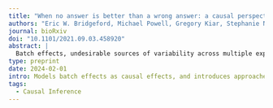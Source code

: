 ```yaml
---
title: "When no answer is better than a wrong answer: a causal perspective on batch effects"
authors: "Eric W. Bridgeford, Michael Powell, Gregory Kiar, Stephanie Noble, Jaewon Chung, <strong>Sambit Panda</strong>, Ross Lawrence, Ting Xu, Michael Milham, Brian Caffo, and Joshua T. Vogelstein"
journal: bioRxiv
doi: "10.1101/2021.09.03.458920"
abstract: |
  Batch effects, undesirable sources of variability across multiple experiments, present significant challenges for scientific and clinical discoveries. Batch effects can (i) produce spurious signals and/or (ii) obscure genuine signals, contributing to the ongoing reproducibility crisis. Because batch effects are typically modeled as classical statistical effects, they often cannot differentiate between sources of variability, which leads them to erroneously conclude batch effects are present (or not). We formalize batch effects as causal effects, and introduce algorithms leveraging causal machinery, to address these concerns. Simulations illustrate that when non-causal methods provide the wrong answer, our methods either produce more accurate answers or “no answer”, meaning they assert the data are an inadequate to confidently conclude on the presence of a batch effect. Applying our causal methods to a 27 neuroimaging datasets yields qualitatively similar results: in situations where it is unclear whether batch effects are present, non-causal methods confidently identify (or fail to identify) batch effects, whereas our causal methods assert that it is unclear whether there are batch effects or not. This work therefore provides a causal framework for understanding the potential capabilities and limitations of analysis of multi-site data.
type: preprint
date: 2024-02-01
intro: Models batch effects as causal effects, and introduces approaches that leverage causal machinery to mitigate these effects.
tags:
  - Causal Inference
---
```

